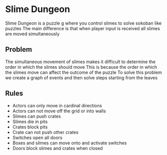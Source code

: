 # Slime Dungeon
Slime Dungeon is a puzzle g where you control slimes to solve sokoban like puzzles
The main difference is that when player input is received all slimes are moved simultaneously

## Problem
The simultaneous movement of slimes makes it difficult to determine the order in which the slimes should move
This is because the order in which the slimes move can affect the outcome of the puzzle
To solve this problem we create a graph of events and then solve steps starting from the leaves

## Rules
- Actors can only move in cardinal directions
- Actors can not move off the grid or into walls
- Slimes can push crates
- Slimes die in pits
- Crates block pits
- Crate can not push other crates
- Switches open all doors
- Boxes and slimes can move onto and activate switches
- Doors block slimes and crates when closed